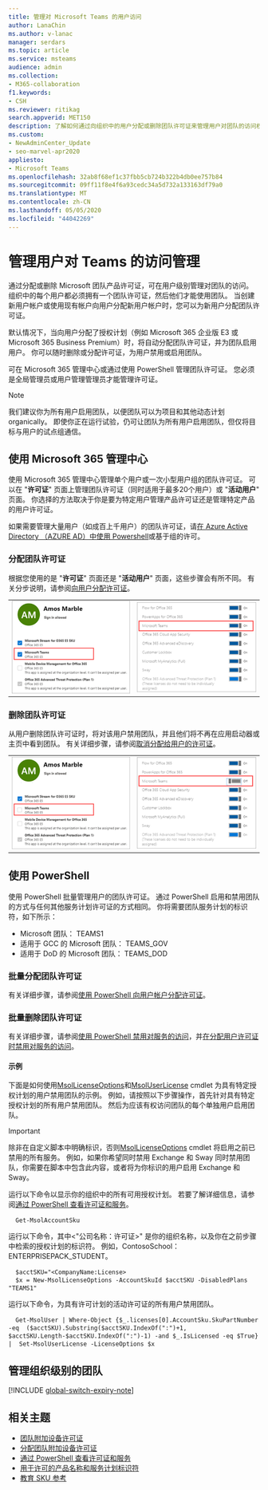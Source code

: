 ```yaml
---
title: 管理对 Microsoft Teams 的用户访问
author: LanaChin
ms.author: v-lanac
manager: serdars
ms.topic: article
ms.service: msteams
audience: admin
ms.collection:
- M365-collaboration
f1.keywords:
- CSH
ms.reviewer: ritikag
search.appverid: MET150
description: 了解如何通过向组织中的用户分配或删除团队许可证来管理用户对团队的访问权限。
ms.custom:
- NewAdminCenter_Update
- seo-marvel-apr2020
appliesto:
- Microsoft Teams
ms.openlocfilehash: 32ab8f68ef1c37fbb5cb724b322b4db0ee757b84
ms.sourcegitcommit: 09ff11f8e4f6a93cedc34a5d732a133163df79a0
ms.translationtype: MT
ms.contentlocale: zh-CN
ms.lasthandoff: 05/05/2020
ms.locfileid: "44042269"
---
```

# <a name="manage-user-access-to-teams"></a>管理用户对 Teams 的访问管理

通过分配或删除 Microsoft 团队产品许可证，可在用户级别管理对团队的访问。 组织中的每个用户都必须拥有一个团队许可证，然后他们才能使用团队。 当创建新用户帐户或使用现有帐户向用户分配新用户帐户时，您可以为新用户分配团队许可证。

默认情况下，当向用户分配了授权计划（例如 Microsoft 365 企业版 E3 或 Microsoft 365 Business Premium）时，将自动分配团队许可证，并为团队启用用户。 你可以随时删除或分配许可证，为用户禁用或启用团队。

可在 Microsoft 365 管理中心或通过使用 PowerShell 管理团队许可证。 您必须是全局管理员或用户管理管理员才能管理许可证。

> [!NOTE]
> 我们建议你为所有用户启用团队，以便团队可以为项目和其他动态计划 organically。 即使你正在运行试验，仍可让团队为所有用户启用团队，但仅将目标与用户的试点组通信。

## <a name="using-the-microsoft-365-admin-center"></a>使用 Microsoft 365 管理中心

使用 Microsoft 365 管理中心管理单个用户或一次小型用户组的团队许可证。 可以在 "**许可证**" 页面上管理团队许可证（同时适用于最多20个用户）或 "**活动用户**" 页面。 你选择的方法取决于你是要为特定用户管理产品许可证还是管理特定产品的用户许可证。

如果需要管理大量用户（如成百上千用户）的团队许可证，请[在 Azure Active Directory （AZURE AD）中](https://docs.microsoft.com/azure/active-directory/users-groups-roles/licensing-groups-assign)[使用 Powershell](#using-powershell)或基于组的许可。 

### <a name="assign-a-teams-license"></a>分配团队许可证

根据您使用的是 "**许可证**" 页面还是 "**活动用户**" 页面，这些步骤会有所不同。  有关分步说明，请参阅[向用户分配许可证](https://docs.microsoft.com/microsoft-365/admin/manage/assign-licenses-to-users)。

|||
|---------|---------|
|![为用户启用的团队许可证的屏幕截图](media/assign-teams-licenses-1.png)    | ![为用户启用的团队许可证的屏幕截图](media/assign-teams-licenses-2.png)        |

### <a name="remove-a-teams-license"></a>删除团队许可证

从用户删除团队许可证时，将对该用户禁用团队，并且他们将不再在应用启动器或主页中看到团队。 有关详细步骤，请参阅[取消分配给用户的许可证](https://docs.microsoft.com/microsoft-365/admin/manage/remove-licenses-from-users)。

|||
|---------|---------|
|![已针对用户禁用的团队许可证的屏幕截图](media/remove-teams-licenses-1.png)    | ![已针对用户禁用的团队许可证的屏幕截图](media/remove-teams-licenses-2.png)        |

## <a name="using-powershell"></a>使用 PowerShell

使用 PowerShell 批量管理用户的团队许可证。 通过 PowerShell 启用和禁用团队的方式与任何其他服务计划许可证的方式相同。 你将需要团队服务计划的标识符，如下所示：

- Microsoft 团队： TEAMS1
- 适用于 GCC 的 Microsoft 团队： TEAMS_GOV
- 适用于 DoD 的 Microsoft 团队： TEAMS_DOD

### <a name="assign-teams-licenses-in-bulk"></a>批量分配团队许可证

有关详细步骤，请参阅[使用 PowerShell 向用户帐户分配许可证](https://docs.microsoft.com/office365/enterprise/powershell/assign-licenses-to-user-accounts-with-office-365-powershell)。

### <a name="remove-teams-licenses-in-bulk"></a>批量删除团队许可证

有关详细步骤，请参阅[使用 PowerShell 禁用对服务的访问](https://docs.microsoft.com/office365/enterprise/powershell/disable-access-to-services-with-office-365-powershell)，并[在分配用户许可证时禁用对服务的访问](https://docs.microsoft.com/office365/enterprise/powershell/disable-access-to-services-while-assigning-user-licenses)。

#### <a name="example"></a>示例 

下面是如何使用[MsolLicenseOptions](https://docs.microsoft.com/powershell/module/msonline/new-msollicenseoptions)和[MsolUserLicense](https://docs.microsoft.com/powershell/module/msonline/set-msoluserlicense) cmdlet 为具有特定授权计划的用户禁用团队的示例。 例如，请按照以下步骤操作，首先针对具有特定授权计划的所有用户禁用团队。 然后为应该有权访问团队的每个单独用户启用团队。

> [!IMPORTANT]
> 除非在自定义脚本中明确标识，否则[MsolLicenseOptions](https://docs.microsoft.com/powershell/module/msonline/new-msollicenseoptions) cmdlet 将启用之前已禁用的所有服务。 例如，如果你希望同时禁用 Exchange 和 Sway 同时禁用团队，你需要在脚本中包含此内容，或者将为你标识的用户启用 Exchange 和 Sway。

运行以下命令以显示你的组织中的所有可用授权计划。 若要了解详细信息，请参阅[通过 PowerShell 查看许可证和服务](https://docs.microsoft.com/office365/enterprise/powershell/view-licenses-and-services-with-office-365-powershell)。

      Get-MsolAccountSku

运行以下命令，其中\<"公司名称：许可证>" 是你的组织名称，以及你在之前步骤中检索的授权计划的标识符。 例如，ContosoSchool： ENTERPRISEPACK_STUDENT。

      $acctSKU="<CompanyName:License>
      $x = New-MsolLicenseOptions -AccountSkuId $acctSKU -DisabledPlans "TEAMS1"

运行以下命令，为具有许可计划的活动许可证的所有用户禁用团队。

      Get-MsolUser | Where-Object {$_.licenses[0].AccountSku.SkuPartNumber -eq  ($acctSKU).Substring($acctSKU.IndexOf(":")+1,  $acctSKU.Length-$acctSKU.IndexOf(":")-1) -and $_.IsLicensed -eq $True} |  Set-MsolUserLicense -LicenseOptions $x

## <a name="manage-teams-at-the-organization-level"></a>管理组织级别的团队

[!INCLUDE [global-switch-expiry-note](includes/global-switch-expiry-note.md)]

## <a name="related-topics"></a>相关主题

- [团队附加设备许可证](teams-add-on-licensing/microsoft-teams-add-on-licensing.md)
- [分配团队附加设备许可证](teams-add-on-licensing/assign-teams-add-on-licenses.md)
- [通过 PowerShell 查看许可证和服务](https://docs.microsoft.com/office365/enterprise/powershell/view-licenses-and-services-with-office-365-powershell)
- [用于许可的产品名称和服务计划标识符](https://docs.microsoft.com/azure/active-directory/users-groups-roles/licensing-service-plan-reference)
- [教育 SKU 参考](sku-reference-edu.md)